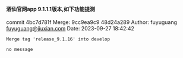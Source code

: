 

 <h4> 酒仙官网app 9.1.1.1版本,如下功能提测 </h4> 
 
</table>


  
commit 4bc7d781f
Merge: 9cc9ea9c9 48d24a289
Author: fuyuguang <fuyuguang@jiuxian.com>
Date:   2023-09-27 18:42:42

    Merge tag 'release_9.1.16' into develop
    
    no message
